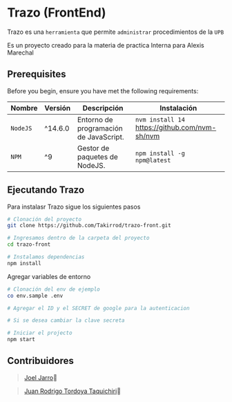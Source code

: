 
# Trazo (FrontEnd)

<!--- These are examples. See https://shields.io for others or to customize this set of shields. You might want to include dependencies, project status and licence info here --->

Trazo es una `herramienta` que permite `administrar` procedimientos de la `UPB` 

Es un proyecto creado para la materia de practica Interna para Alexis Marechal

## Prerequisites

Before you begin, ensure you have met the following requirements:
<!--- These are just example requirements. Add, duplicate or remove as required --->
| Nombre       | Versión | Descripción                                            | Instalación                                      |
|--------------|---------|--------------------------------------------------------|--------------------------------------------------|
| `NodeJS`     | ^14.6.0     | Entorno de programación de JavaScript.                 | `nvm install 14` https://github.com/nvm-sh/nvm   |
| `NPM`        | ^9      | Gestor de paquetes de NodeJS.                          | `npm install -g npm@latest`                       |

## Ejecutando Trazo

Para instalasr Trazo sigue los siguientes pasos
```bash
# Clonación del proyecto
git clone https://github.com/Takirrod/trazo-front.git

# Ingresamos dentro de la carpeta del proyecto
cd trazo-front

# Instalamos dependencias
npm install
```

Agregar variables de entorno
```bash
# Clonación del env de ejemplo
co env.sample .env

# Agregar el ID y el SECRET de google para la autenticacion

# Si se desea cambiar la clave secreta

# Iniciar el projecto
npm start
```

## Contribuidores

>  [Joel Jarro](https://github.com/H0OE)🐛

> [Juan Rodrigo Tordoya Taquichiri](https://github.com/LaBalaElmo)🐛

